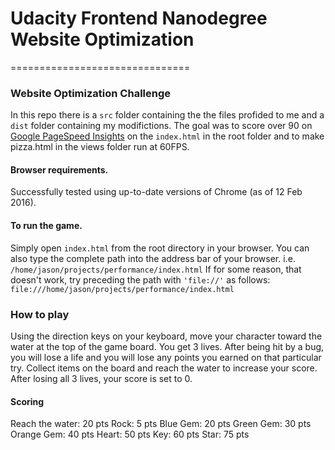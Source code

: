 # Udacity Frontend Nanodegree Website Optimization
===============================


### Website Optimization Challenge

In this repo there is a `src` folder containing the the files profided to me and a `dist` folder containing my modifictions.  The goal was to score over 90 on [Google PageSpeed Insights](https://developers.google.com/speed/pagespeed/insights/?url=mojason.com%2Fperformance&tab=mobile) on the `index.html` in the root folder and to make pizza.html in the views folder run at 60FPS.

#### Browser requirements.

Successfully tested using up-to-date versions of Chrome (as of 12 Feb 2016).

#### To run the game.

Simply open `index.html` from the root directory in your browser.
You can also type the complete path into the address bar of your browser.
  i.e. `/home/jason/projects/performance/index.html`
  If for some reason, that doesn't work, try preceding the path with `'file://'` as follows:
    `file:///home/jason/projects/performance/index.html`
    

### How to play

Using the direction keys on your keyboard, move your character toward the water at the top
of the game board.  You get 3 lives.  After being hit by a bug, you will lose a life and you
will lose any points you earned on that particular try.  Collect items on the board and reach
the water to increase your score.  After losing all 3 lives, your score is set to 0.

#### Scoring

Reach the water:  20 pts
Rock:             5 pts
Blue Gem:         20 pts
Green Gem:        30 pts
Orange Gem:       40 pts
Heart:            50 pts
Key:              60 pts
Star:             75 pts
